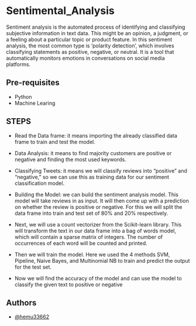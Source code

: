 # Sentimental_Analysis
Sentiment analysis is the automated process of identifying and classifying subjective information in text data. This might be an opinion, a judgment, or a feeling about a particular topic or product feature. In this sentiment analysis, the most common type is ‘polarity detection’, which involves classifying statements as positive, negative, or neutral. It is a tool that automatically monitors emotions in conversations on social media platforms.

Pre-requisites
--------------

- Python
- Machine Learing

## STEPS

- Read the Data frame: it means importing the already classified data frame to train and test the 
model.

- Data Analysis: it means to find majority customers are positive or negative and finding the most 
used keywords.

- Classifying Tweets: it means we will classify reviews into “positive” and “negative,” so we can 
use this as training data for our sentiment classification model.

- Building the Model: we can build the sentiment analysis model. This model will take reviews in 
as input. It will then come up with a prediction on whether the review is positive or negative. For 
this we will split the data frame into train and test set of 80% and 20% respectively.

- Next, we will use a count vectorizer from the Scikit-learn library. This will transform the text in 
our data frame into a bag of words model, which will contain a sparse matrix of integers. The 
number of occurrences of each word will be counted and printed.

- Then we will train the model. Here we used the 4 methods SVM, Pipeline, Naive Bayes, and 
Multinomial NB to train and predict the output for the test set.

- Now we will find the accuracy of the model and can use the model to classify the given text to 
positive or negative



## Authors

- [@hemu33662](https://github.com/hemu33662)
